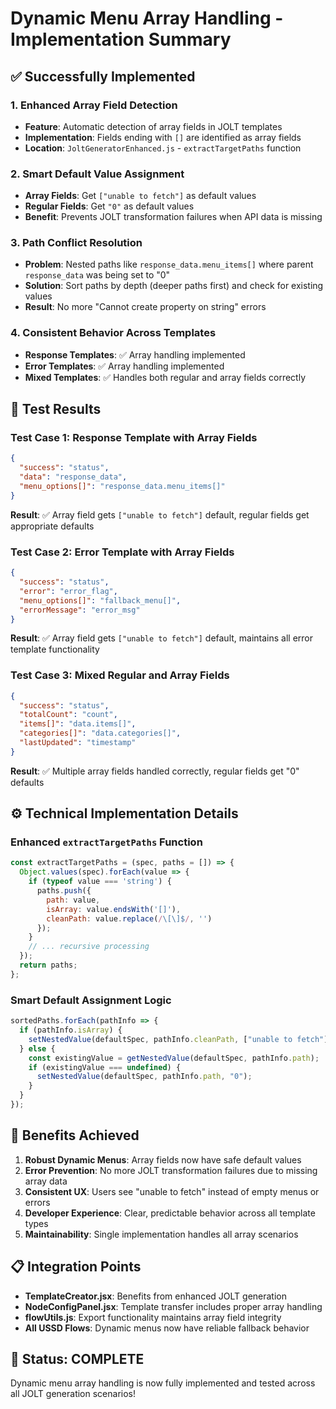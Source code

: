 # Dynamic Menu Array Handling - Implementation Summary

## ✅ Successfully Implemented

### 1. Enhanced Array Field Detection
- **Feature**: Automatic detection of array fields in JOLT templates
- **Implementation**: Fields ending with `[]` are identified as array fields
- **Location**: `JoltGeneratorEnhanced.js` - `extractTargetPaths` function

### 2. Smart Default Value Assignment
- **Array Fields**: Get `["unable to fetch"]` as default values
- **Regular Fields**: Get `"0"` as default values
- **Benefit**: Prevents JOLT transformation failures when API data is missing

### 3. Path Conflict Resolution
- **Problem**: Nested paths like `response_data.menu_items[]` where parent `response_data` was being set to "0"
- **Solution**: Sort paths by depth (deeper paths first) and check for existing values
- **Result**: No more "Cannot create property on string" errors

### 4. Consistent Behavior Across Templates
- **Response Templates**: ✅ Array handling implemented
- **Error Templates**: ✅ Array handling implemented
- **Mixed Templates**: ✅ Handles both regular and array fields correctly

## 🎯 Test Results

### Test Case 1: Response Template with Array Fields
```json
{
  "success": "status",
  "data": "response_data", 
  "menu_options[]": "response_data.menu_items[]"
}
```
**Result**: ✅ Array field gets `["unable to fetch"]` default, regular fields get appropriate defaults

### Test Case 2: Error Template with Array Fields
```json
{
  "success": "status",
  "error": "error_flag",
  "menu_options[]": "fallback_menu[]",
  "errorMessage": "error_msg"
}
```
**Result**: ✅ Array field gets `["unable to fetch"]` default, maintains all error template functionality

### Test Case 3: Mixed Regular and Array Fields
```json
{
  "success": "status",
  "totalCount": "count",
  "items[]": "data.items[]",
  "categories[]": "data.categories[]", 
  "lastUpdated": "timestamp"
}
```
**Result**: ✅ Multiple array fields handled correctly, regular fields get "0" defaults

## ⚙️ Technical Implementation Details

### Enhanced `extractTargetPaths` Function
```javascript
const extractTargetPaths = (spec, paths = []) => {
  Object.values(spec).forEach(value => {
    if (typeof value === 'string') {
      paths.push({
        path: value,
        isArray: value.endsWith('[]'),
        cleanPath: value.replace(/\[\]$/, '')
      });
    }
    // ... recursive processing
  });
  return paths;
};
```

### Smart Default Assignment Logic
```javascript
sortedPaths.forEach(pathInfo => {
  if (pathInfo.isArray) {
    setNestedValue(defaultSpec, pathInfo.cleanPath, ["unable to fetch"]);
  } else {
    const existingValue = getNestedValue(defaultSpec, pathInfo.path);
    if (existingValue === undefined) {
      setNestedValue(defaultSpec, pathInfo.path, "0");
    }
  }
});
```

## 🚀 Benefits Achieved

1. **Robust Dynamic Menus**: Array fields now have safe default values
2. **Error Prevention**: No more JOLT transformation failures due to missing array data
3. **Consistent UX**: Users see "unable to fetch" instead of empty menus or errors
4. **Developer Experience**: Clear, predictable behavior across all template types
5. **Maintainability**: Single implementation handles all array scenarios

## 📋 Integration Points

- **TemplateCreator.jsx**: Benefits from enhanced JOLT generation
- **NodeConfigPanel.jsx**: Template transfer includes proper array handling
- **flowUtils.js**: Export functionality maintains array field integrity
- **All USSD Flows**: Dynamic menus now have reliable fallback behavior

## 🎉 Status: COMPLETE
Dynamic menu array handling is now fully implemented and tested across all JOLT generation scenarios!